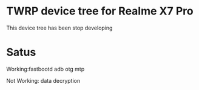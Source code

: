 # TWRP device tree for Realme X7 Pro
 This device tree has been stop developing
# Satus
Working:fastbootd
        adb
        otg
        mtp

Not Working: data decryption

